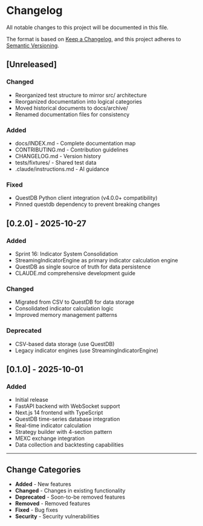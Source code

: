 # Changelog

All notable changes to this project will be documented in this file.

The format is based on [Keep a Changelog](https://keepachangelog.com/en/1.0.0/),
and this project adheres to [Semantic Versioning](https://semver.org/spec/v2.0.0.html).

## [Unreleased]

### Changed
- Reorganized test structure to mirror src/ architecture
- Reorganized documentation into logical categories
- Moved historical documents to docs/archive/
- Renamed documentation files for consistency

### Added
- docs/INDEX.md - Complete documentation map
- CONTRIBUTING.md - Contribution guidelines
- CHANGELOG.md - Version history
- tests/fixtures/ - Shared test data
- .claude/instructions.md - AI guidance

### Fixed
- QuestDB Python client integration (v4.0.0+ compatibility)
- Pinned questdb dependency to prevent breaking changes

## [0.2.0] - 2025-10-27

### Added
- Sprint 16: Indicator System Consolidation
- StreamingIndicatorEngine as primary indicator calculation engine
- QuestDB as single source of truth for data persistence
- CLAUDE.md comprehensive development guide

### Changed
- Migrated from CSV to QuestDB for data storage
- Consolidated indicator calculation logic
- Improved memory management patterns

### Deprecated
- CSV-based data storage (use QuestDB)
- Legacy indicator engines (use StreamingIndicatorEngine)

## [0.1.0] - 2025-10-01

### Added
- Initial release
- FastAPI backend with WebSocket support
- Next.js 14 frontend with TypeScript
- QuestDB time-series database integration
- Real-time indicator calculation
- Strategy builder with 4-section pattern
- MEXC exchange integration
- Data collection and backtesting capabilities

---

## Change Categories

- **Added** - New features
- **Changed** - Changes in existing functionality
- **Deprecated** - Soon-to-be removed features
- **Removed** - Removed features
- **Fixed** - Bug fixes
- **Security** - Security vulnerabilities
